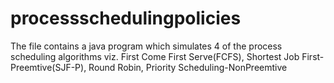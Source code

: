 # processschedulingpolicies
The file contains a java program which simulates 4 of the process scheduling algorithms viz. First Come First Serve(FCFS), Shortest Job First-Preemtive(SJF-P), Round Robin, Priority Scheduling-NonPreemtive
